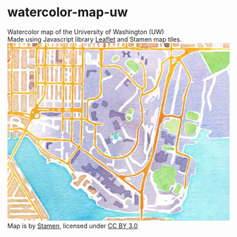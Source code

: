 # watercolor-map-uw
Watercolor map of the University of Washington (UW)  
Made using Javascript library [Leaflet](https://leafletjs.com) and Stamen map tiles.  
![Watercolor Map of UW](./images/screen-shot-map.png)  
Map is by [Stamen](http://maps.stamen.com/#watercolor), licensed under [CC BY 3.0](https://creativecommons.org/licenses/by/3.0/)